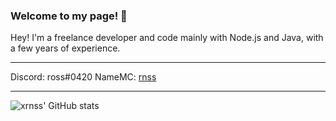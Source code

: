### Welcome to my page! 👋
Hey! I'm a freelance developer and code mainly with Node.js and Java, with a few years of experience.

-------

Discord: ross#0420
NameMC: [rnss](https://namemc.com/profile/rnss.2)

-------

![xrnss' GitHub stats](https://github-readme-stats.vercel.app/api?username=xrnss&show_icons=true&theme=dark)
